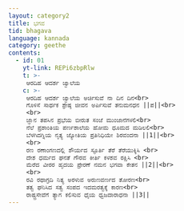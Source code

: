 ```yaml
---
layout: category2
title: ಭಗವ
tid: bhagava
language: kannada
category: geethe
contents:
  - id: 01
    yt-link: REPi6zbpRlw
    t: >-
     ಆರದಿಹ ಆದರ್ಶ ಜ್ವಾಲೆಯ
    c: >-
     ಆರದಿಹ ಆದರ್ಶ ಜ್ವಾಲೆಯ ಅರ್ಚಿಸುವೆ ನಾ ದಿನ ದಿನ<br>
     ಗೊಳಿಸೆ ಸಾರ್ಥಕ ಶ್ರೇಷ್ಠ ಜೀವನ ಅರ್ಪಿಸುವೆ ತನುಮನಧನ ||ಪ||<br>
     <br>
     ಜ್ಞಾನ ತಪಸಿನ ಪ್ರಭೆಯ ಬೀರುತ ಸಂಜೆ ಮುಂಜಾನೆಗಳಲಿ<br>
     ನೆಲೆ ಪ್ರಶಾಂತಿಯ ಪರ್ಣಶಾಲೆಯ ಹೋಮ ಧೂಮದ ಮಡಿಲಲಿ<br>
     ಬೆಳಗಿದಗ್ನಿಯ ನೃತ್ಯ ಜ್ಯೋತಿಯ ಪ್ರತಿನಿಧಿಯೇ ಶಿರವಂದನಾ ||1||<br>
     <br>
     ರಣ ರಣಾಂಗಣದಲ್ಲಿ ಶೌರ್ಯದ ಸ್ಫೂರ್ತಿ ತೆರೆ ತೆರೆಯುಕ್ಕಿಸಿ <br>
     ದೇಶ ಧರ್ಮದ ಘನತೆ ಗೌರವ ಕೀರ್ತಿ ಕಳಶವ ರಕ್ಷಿಸಿ <br>
     ಮೆರೆದ ವೀರರ ಹೃದಯ ಪ್ರೇರಣೆ ನಮನ ಭಗವಾ ಕೇತನ ||2||<br>
     <br>
     ರವಿ ರಥಾಗ್ರದಿ ನಿತ್ಯ ಅರಳುವ ಅರುಣವರ್ಣದ ತೋರಣ<br>
     ತತ್ವ ಘನಿಸಿದ ಸತ್ವ ಸಂಪದ ಇದಮರತ್ವಕ್ಕೆ ಕಾರಣ<br>
     ರಾಷ್ಟ್ರಸೇವೆಗೆ ತ್ಯಾಗ ಕಲಿಸುವ ಧೈಯ ಧ್ವಜದಾರಾಧನಾ ||3||
---
```

